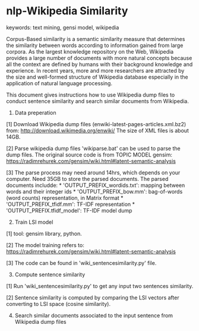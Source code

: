 # nlp-Wikipedia Similarity
keywords: text mining, gensi model, wikipedia

  Corpus-Based similarity is a semantic similarity measure that determines the similarity between words according to information gained from large corpora. As the largest knowledge repository on the Web, Wikipedia provides a large number of documents with more natural concepts because all the context are defined by humans with their background knowledge and experience. In recent years, more and more researchers are attracted by the size and well-formed structure of Wikipedia database especially in the application of natural language processing. 

  This document gives instructions how to use Wikipedia dump files to conduct sentence similarity and search similar documents from Wikipedia.

1. Data preperation

[1] Download Wikipedia dump files (enwiki-latest-pages-articles.xml.bz2) from:
  	http://download.wikimedia.org/enwiki/ 
    The size of XML files is about 14GB.

[2] Parse wikipedia dump files
    'wikiparse.bat' can be used to parse the dump files.
    The original source code is from TOPIC MODEL gensim: https://radimrehurek.com/gensim/wiki.html#latent-semantic-analysis

[3] The parse process may need around 14hrs, which depends on your computer. Need 35GB to store the parsed documents. The parsed documents includde:
    * 'OUTPUT_PREFIX_wordids.txt': mapping between words and their integer ids
    * 'OUTPUT_PREFIX_bow.mm': bag-of-words (word counts) representation, in Matrix format
    * 'OUTPUT_PREFIX_tfidf.mm': TF-IDF representation
    * 'OUTPUT_PREFIX.tfidf_model': TF-IDF model dump

2. Train LSI model

[1] tool: gensim library, python.

[2] The model training refers to:
    https://radimrehurek.com/gensim/wiki.html#latent-semantic-analysis

[3] The code can be found in 'wiki_sentencesimilarity.py' file.

3. Compute sentence similarity

[1] Run 'wiki_sentencesimilarity.py' to get any input two sentences similarity.

[2] Sentence similarity is computed by comparing the LSI vectors after converting to LSI space (cosine similarity).

4. Search similar documents associated to the input sentence from Wikipedia dump files
